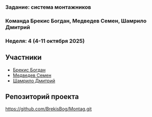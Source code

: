 ### Задание: система монтажников

### Команда Брекис Богдан, Медведев Семен, Шамрило Дмитрий
### Неделя: 4 (4-11 октября 2025)

## Участники
- [Брекис Богдан](https://github.com/BrekisBog) 
- [Медведев Семен](https://github.com/Levington)
- [Шамрило Дмитрий](https://github.com/404)
  
## Репозиторий проекта
https://github.com/BrekisBog/Montag.git
